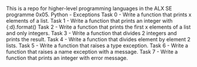 This is a repo for higher-level programming languages in the ALX SE programme
0x05. Python - Exceptions
Task 0 - Write a function that prints x elements of a list.
Task 1 - Write a function that prints an integer with {:d}.format()
Task 2 - Write a function that prints the first x elements of a list and only integers.
Task 3 - Write a function that divides 2 integers and prints the result.
Task 4 - Write a function that divides element by element 2 lists.
Task 5 - Write a function that raises a type exception.
Task 6 - Write a function that raises a name exception with a message.
Task 7 - Write a function that prints an integer with error message.
